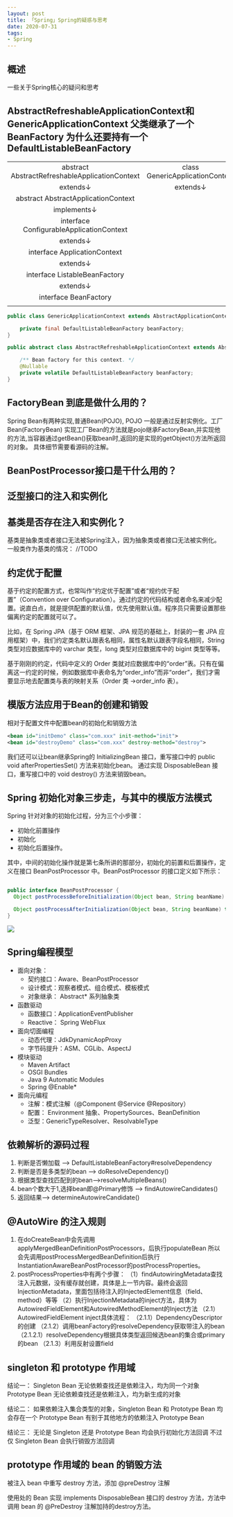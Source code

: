 ```yaml
---
layout: post
title: 「Spring」Spring的疑惑与思考
date: 2020-07-31
tags: 
- Spring
---
```


## 概述

一些关于Spring核心的疑问和思考

<!--more-->

## AbstractRefreshableApplicationContext和GenericApplicationContext 父类继承了一个BeanFactory 为什么还要持有一个DefaultListableBeanFactory

|||
|:--:|:--:|
|abstract AbstractRefreshableApplicationContext | class GenericApplicationContext|
|extends↓|extends↓|
|abstract AbstractApplicationContext||
|implements↓||
|interface ConfigurableApplicationContext||
|extends↓|
|interface ApplicationContext|
|extends↓|
|interface ListableBeanFactory|
|extends↓|
|interface BeanFactory|
|||

```java
public class GenericApplicationContext extends AbstractApplicationContext implements BeanDefinitionRegistry {

	private final DefaultListableBeanFactory beanFactory;
}

public abstract class AbstractRefreshableApplicationContext extends AbstractApplicationContext {

	/** Bean factory for this context. */
	@Nullable
	private volatile DefaultListableBeanFactory beanFactory;
}
```

## FactoryBean 到底是做什么用的？

Spring Bean有两种实现,普通Bean(POJO), POJO 一般是通过反射实例化。工厂Bean(FactoryBean)
实现工厂Bean的方法就是pojo继承FactoryBean,并实现他的方法,当容器通过getBean()获取bean时,返回的是实现的getObject()方法所返回的对象。
具体细节需要看源码的注解。

## BeanPostProcessor接口是干什么用的？

## 泛型接口的注入和实例化

## 基类是否存在注入和实例化？

基类是抽象类或者接口无法被Spring注入，因为抽象类或者接口无法被实例化。
一般类作为基类的情况：
//TODO

## 约定优于配置

基于约定的配置方式，也常叫作“约定优于配置”或者“规约优于配置”（Convention over Configuration）。通过约定的代码结构或者命名来减少配置。说直白点，就是提供配置的默认值，优先使用默认值。程序员只需要设置那些偏离约定的配置就可以了。

比如，在 Spring JPA（基于 ORM 框架、JPA 规范的基础上，封装的一套 JPA 应用框架）中，我们约定类名默认跟表名相同，属性名默认跟表字段名相同，String 类型对应数据库中的 varchar 类型，long 类型对应数据库中的 bigint 类型等等。

基于刚刚的约定，代码中定义的 Order 类就对应数据库中的“order”表。只有在偏离这一约定的时候，例如数据库中表命名为“order_info”而非“order”，我们才需要显示地去配置类与表的映射关系（Order 类 ->order_info 表）。

## 模版方法应用于Bean的创建和销毁

相对于配置文件中配置bean的初始化和销毁方法

```xml
<bean id="initDemo" class="com.xxx" init-method="init">
<bean id="destroyDemo" class="com.xxx" destroy-method="destroy">
```

我们还可以让bean继承Spring的 InitializingBean 接口，重写接口中的 public void afterPropertiesSet() 方法来初始化bean。
通过实现 DisposableBean 接口，重写接口中的 	void destroy() 方法来销毁bean。

## Spring 初始化对象三步走，与其中的模版方法模式

Spring 针对对象的初始化过程，分为三个小步骤：

* 初始化前置操作
* 初始化
* 初始化后置操作。

其中，中间的初始化操作就是第七条所讲的那部分，初始化的前置和后置操作，定义在接口 BeanPostProcessor 中。BeanPostProcessor 的接口定义如下所示：

```java

public interface BeanPostProcessor {
  Object postProcessBeforeInitialization(Object bean, String beanName) throws BeansException;

  Object postProcessAfterInitialization(Object bean, String beanName) throws BeansException;
}
```

![](/images/20200826/beanpostprocessor.jpg)

## Spring编程模型

* 面向对象：
  * 契约接口：Aware、BeanPostProcessor
  * 设计模式：观察者模式、组合模式、模板模式
  * 对象继承： Abstract* 系列抽象类
* 函数驱动
  * 函数接口：ApplicationEventPublisher
  * Reactive： Spring WebFlux
* 面向切面编程
  * 动态代理：JdkDynamicAopProxy
  * 字节码提升：ASM、CGLib、AspectJ
* 模块驱动
  * Maven Artifact
  * OSGI Bundles
  * Java 9 Automatic Modules
  * Spring @Enable*
* 面向元编程
  * 注解：模式注解（@Component @Service @Repository）
  * 配置： Environment 抽象、PropertySources、BeanDefinition
  * 泛型：GenericTypeResolver、ResolvableType


## 依赖解析的源码过程

1. 判断是否懒加载 --> DefaultListableBeanFactory#resolveDependency
2. 判断是否是多类型的bean --> doResolveDependency()
3. 根据类型查找匹配到的bean-->resolveMultipleBeans()
4. bean个数大于1,选择bean即@Primary修饰 --> findAutowireCandidates()
5. 返回结果--> determineAutowireCandidate()

## @AutoWire 的注入规则

1. 在doCreateBean中会先调用applyMergedBeanDefinitionPostProcessors，后执行populateBean
所以会先调用postProcessMergedBeanDefinition后执行InstantiationAwareBeanPostProcessor的postProcessProperties。
2. postProcessProperties中有两个步骤：
（1）findAutowiringMetadata查找注入元数据，没有缓存就创建，具体是上一节内容。最终会返回InjectionMetadata，里面包括待注入的InjectedElement信息（field、method）等等
（2）执行InjectionMetadata的inject方法，具体为AutowiredFieldElement和AutowiredMethodElement的Inject方法
（2.1）AutowiredFieldElement inject具体流程：
（2.1.1）DependencyDescriptor的创建
（2.1.2）调用beanFactory的resolveDependency获取带注入的bean
（2.1.2.1）resolveDependency根据具体类型返回候选bean的集合或primary 的bean
（2.1.3）利用反射设置field

## singleton 和 prototype 作用域

结论一：
Singleton Bean 无论依赖查找还是依赖注入，均为同一个对象
Prototype Bean 无论依赖查找还是依赖注入，均为新生成的对象

结论二：
如果依赖注入集合类型的对象，Singleton Bean 和 Prototype Bean 均会存在一个
Prototype Bean 有别于其他地方的依赖注入 Prototype Bean

结论三：
无论是 Singleton 还是 Prototype Bean 均会执行初始化方法回调
不过仅 Singleton Bean 会执行销毁方法回调

## prototype 作用域的 bean 的销毁方法

被注入 bean 中重写 destroy 方法，添加 @preDestroy 注解

使用处的 Bean 实现 implements DisposableBean 接口的 destroy 方法，方法中调用 bean 的 @PreDestroy 注解加持的destroy方法。